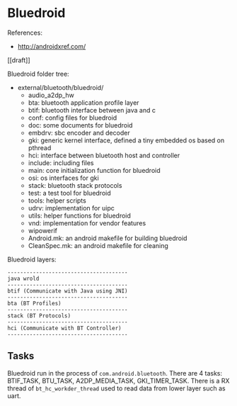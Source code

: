 # Bluedroid

References:
- http://androidxref.com/

[[draft]]

Bluedroid folder tree:
- external/bluetooth/bluedroid/
  - audio_a2dp_hw
  - bta: bluetooth application profile layer
  - btif: bluetooth interface between java and c
  - conf: config files for bluedroid
  - doc: some documents for bluedroid
  - embdrv: sbc encoder and decoder
  - gki: generic kernel interface, defined a tiny embedded os based on pthread
  - hci: interface between bluetooth host and controller
  - include: including files
  - main: core initialization function for bluedroid
  - osi: os interfaces for gki
  - stack: bluetooth stack protocols
  - test: a test tool for bluedroid
  - tools: helper scripts
  - udrv: implementation for uipc
  - utils: helper functions for bluedroid
  - vnd: implementation for vendor features
  - wipowerif
  - Android.mk: an android makefile for building bluedroid
  - CleanSpec.mk: an android makefile for cleaning

Bluedroid layers:
```
--------------------------------------
java wrold
--------------------------------------
btif (Communicate with Java using JNI)
--------------------------------------
bta (BT Profiles)
--------------------------------------
stack (BT Protocols)
--------------------------------------
hci (Communicate with BT Controller)
--------------------------------------
```

## Tasks

Bluedroid run in the process of `com.android.bluetooth`.
There are 4 tasks: BTIF_TASK, BTU_TASK, A2DP_MEDIA_TASK, GKI_TIMER_TASK. 
There is a RX thread of `bt_hc_workder_thread` used to read data from lower layer such as uart.





